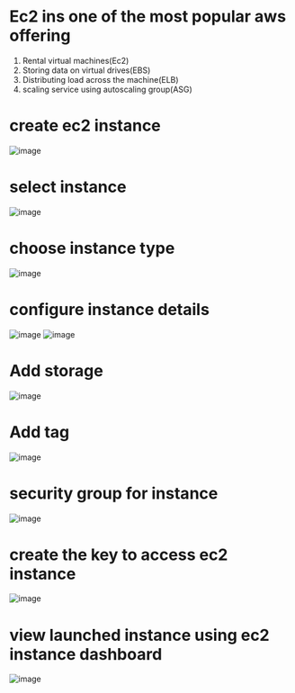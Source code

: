 
# Ec2 ins one of the most popular aws offering

1. Rental virtual machines(Ec2)
2. Storing data on virtual drives(EBS)
3. Distributing load across the machine(ELB)
4. scaling service using autoscaling group(ASG)


# create ec2 instance

![image](https://user-images.githubusercontent.com/42309948/146666290-df814cd5-3661-4338-ad5e-594b9750b219.png)

# select instance

  ![image](https://user-images.githubusercontent.com/42309948/146666319-51406857-393f-4852-b675-28b0566fd072.png)

# choose instance type

  ![image](https://user-images.githubusercontent.com/42309948/146666348-907b09fe-2afb-4070-8ef5-70eb4a2b7936.png)

# configure instance details

 ![image](https://user-images.githubusercontent.com/42309948/146666403-9a6a300b-700b-4a9a-8a3d-19fee4d58b66.png)
 ![image](https://user-images.githubusercontent.com/42309948/146666448-8fb6b247-984e-4900-bd94-2da988c48eae.png)
 
 # Add storage
 
   ![image](https://user-images.githubusercontent.com/42309948/146666502-f3ce6b87-9689-4168-99b2-1e956c0fc105.png)

# Add tag

 ![image](https://user-images.githubusercontent.com/42309948/146666550-5e6dc4d2-2c7f-4e95-82d9-ba47a3d8f656.png)

# security group for instance

  ![image](https://user-images.githubusercontent.com/42309948/146666593-24602a4f-338c-4392-b7de-1575ca415109.png)
  
  
# create the key to access ec2 instance

  ![image](https://user-images.githubusercontent.com/42309948/146666641-29a23cf1-2e16-4b10-bf75-2a5323e49d3b.png)
  
  
  # view launched instance using ec2 instance dashboard
  
  ![image](https://user-images.githubusercontent.com/42309948/146666672-5ad333e9-3a1c-4bf6-9dd5-2c8d71be52b7.png)

  




